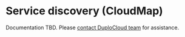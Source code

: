 # Service discovery (CloudMap)

Documentation TBD. Please [contact DuploCloud team](https://duplocloud.com/company/contact-us/) for assistance.
